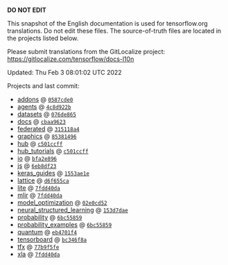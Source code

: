 __DO NOT EDIT__

This snapshot of the English documentation is used for tensorflow.org
translations. Do not edit these files. The source-of-truth files are located in
the projects listed below.

Please submit translations from the GitLocalize project: https://gitlocalize.com/tensorflow/docs-l10n

Updated: Thu Feb  3 08:01:02 UTC 2022

Projects and last commit:

- [addons](https://github.com/tensorflow/addons/tree/master/docs) @ <a href='https://github.com/tensorflow/addons/commit/0587cde08dfcb014516f4be56e38b7646a6eb721'><code>0587cde0</code></a>
- [agents](https://github.com/tensorflow/agents/tree/master/docs) @ <a href='https://github.com/tensorflow/agents/commit/4c8d922b75b9539f3b3606547ca416a658e9cb70'><code>4c8d922b</code></a>
- [datasets](https://github.com/tensorflow/datasets/tree/master/docs) @ <a href='https://github.com/tensorflow/datasets/commit/076de8657a32bac79fad46644c1a4ba24e1a8d7b'><code>076de865</code></a>
- [docs](https://github.com/tensorflow/docs/tree/master/site/en) @ <a href='https://github.com/tensorflow/docs/commit/cbaa96238c823b39e4433c843823895cef903343'><code>cbaa9623</code></a>
- [federated](https://github.com/tensorflow/federated/tree/main/docs) @ <a href='https://github.com/tensorflow/federated/commit/315118a488d593c2d829141dca9cc18e36d8c069'><code>315118a4</code></a>
- [graphics](https://github.com/tensorflow/graphics/tree/master/tensorflow_graphics/g3doc) @ <a href='https://github.com/tensorflow/graphics/commit/8538149623c1d4508df52df60d48fb8b880b5fab'><code>85381496</code></a>
- [hub](https://github.com/tensorflow/hub/tree/master/docs) @ <a href='https://github.com/tensorflow/hub/commit/c501ccff6be5fd32c35c1cb634125abce51bfc8b'><code>c501ccff</code></a>
- [hub_tutorials](https://github.com/tensorflow/hub/tree/master/examples/colab) @ <a href='https://github.com/tensorflow/hub/commit/c501ccff6be5fd32c35c1cb634125abce51bfc8b'><code>c501ccff</code></a>
- [io](https://github.com/tensorflow/io/tree/master/docs) @ <a href='https://github.com/tensorflow/io/commit/bfa2e89668a7ed9bb5e1b306543cec86bd4dafd9'><code>bfa2e896</code></a>
- [js](https://github.com/tensorflow/tfjs-website/tree/master/docs) @ <a href='https://github.com/tensorflow/tfjs-website/commit/6eb8df23e953c78a168362da791f850cb84fa2ad'><code>6eb8df23</code></a>
- [keras_guides](https://github.com/tensorflow/docs/tree/snapshot-keras/site/en/guide/keras) @ <a href='https://github.com/tensorflow/docs/commit/1553ae1e4a149be71703e2ee60173b3d1e0e8c00'><code>1553ae1e</code></a>
- [lattice](https://github.com/tensorflow/lattice/tree/master/docs) @ <a href='https://github.com/tensorflow/lattice/commit/d6f655ca11523bdf38a431a386bb7c0f9dc7aacb'><code>d6f655ca</code></a>
- [lite](https://github.com/tensorflow/tensorflow/tree/master/tensorflow/lite/g3doc) @ <a href='https://github.com/tensorflow/tensorflow/commit/7fdd40dab9a485dc6a95d06dce2fa9029aa72729'><code>7fdd40da</code></a>
- [mlir](https://github.com/tensorflow/tensorflow/tree/master/tensorflow/compiler/mlir/g3doc) @ <a href='https://github.com/tensorflow/tensorflow/commit/7fdd40dab9a485dc6a95d06dce2fa9029aa72729'><code>7fdd40da</code></a>
- [model_optimization](https://github.com/tensorflow/model-optimization/tree/master/tensorflow_model_optimization/g3doc) @ <a href='https://github.com/tensorflow/model-optimization/commit/02e0cd52982c52cd006a9f8f42808ab7a82bb3e3'><code>02e0cd52</code></a>
- [neural_structured_learning](https://github.com/tensorflow/neural-structured-learning/tree/master/g3doc) @ <a href='https://github.com/tensorflow/neural-structured-learning/commit/153d7dae578312c310643095079cbc306d8c10be'><code>153d7dae</code></a>
- [probability](https://github.com/tensorflow/probability/tree/main/tensorflow_probability/g3doc) @ <a href='https://github.com/tensorflow/probability/commit/6bc5585927aafe0fdcfb5274745bb1c69dfc6bd0'><code>6bc55859</code></a>
- [probability_examples](https://github.com/tensorflow/probability/tree/main/tensorflow_probability/examples/jupyter_notebooks) @ <a href='https://github.com/tensorflow/probability/commit/6bc5585927aafe0fdcfb5274745bb1c69dfc6bd0'><code>6bc55859</code></a>
- [quantum](https://github.com/tensorflow/quantum/tree/master/docs) @ <a href='https://github.com/tensorflow/quantum/commit/eb4701f43c386abac28e99f0ea126cd840410119'><code>eb4701f4</code></a>
- [tensorboard](https://github.com/tensorflow/tensorboard/tree/master/docs) @ <a href='https://github.com/tensorflow/tensorboard/commit/bc346f8ab61dc777c508da89f8ba2ff4ef253a84'><code>bc346f8a</code></a>
- [tfx](https://github.com/tensorflow/tfx/tree/master/docs) @ <a href='https://github.com/tensorflow/tfx/commit/77b9f5fe8ccbf60d6255e40a6cce377efbbef99a'><code>77b9f5fe</code></a>
- [xla](https://github.com/tensorflow/tensorflow/tree/master/tensorflow/compiler/xla/g3doc) @ <a href='https://github.com/tensorflow/tensorflow/commit/7fdd40dab9a485dc6a95d06dce2fa9029aa72729'><code>7fdd40da</code></a>

